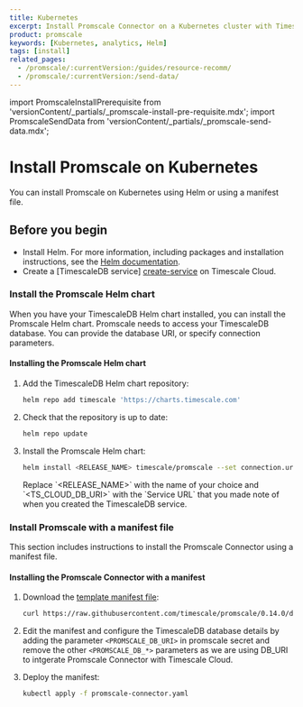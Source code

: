 ```yaml
---
title: Kubernetes
excerpt: Install Promscale Connector on a Kubernetes cluster with Timescale Cloud
product: promscale
keywords: [Kubernetes, analytics, Helm]
tags: [install]
related_pages:
  - /promscale/:currentVersion:/guides/resource-recomm/
  - /promscale/:currentVersion:/send-data/
---
```


import PromscaleInstallPrerequisite from 'versionContent/_partials/_promscale-install-pre-requisite.mdx';
import PromscaleSendData from 'versionContent/_partials/_promscale-send-data.mdx';

# Install Promscale on Kubernetes

You can install Promscale on Kubernetes using Helm or using a manifest file.

<PromscaleInstallPrerequisite />

## Before you begin

*   Install Helm. For more information, including packages and installation
    instructions, see the [Helm documentation][install-helm].
*   Create a [TimescaleDB service] [create-service] on Timescale Cloud.

### Install the Promscale Helm chart

When you have your TimescaleDB Helm chart installed, you can install the
Promscale Helm chart. Promscale needs to access your TimescaleDB database. You
can provide the database URI, or specify connection parameters.

<procedure>

#### Installing the Promscale Helm chart

1.  Add the TimescaleDB Helm chart repository:

    ```bash
    helm repo add timescale 'https://charts.timescale.com'
    ```

1.  Check that the repository is up to date:

    ```bash
    helm repo update
    ```

1.  Install the Promscale Helm chart:

    ```bash
    helm install <RELEASE_NAME> timescale/promscale --set connection.uri=<TS_CLOUD_DB_URI>
    ```

    <highlight type="note">
    Replace `&lt;RELEASE_NAME&gt;` with the name of your choice and
    `&lt;TS_CLOUD_DB_URI&gt;` with the `Service URL` that you made note of when
    you created the TimescaleDB service.

</highlight>

</procedure>

### Install Promscale with a manifest file

This section includes instructions to install the Promscale Connector using a
manifest file.

<procedure>

#### Installing the Promscale Connector with a manifest

1.  Download the [template manifest file][template-manifest]:

    ```bash
    curl https://raw.githubusercontent.com/timescale/promscale/0.14.0/deploy/static/deploy.yaml --output promscale-connector.yaml
    ```

1.  Edit the manifest and configure the TimescaleDB database details by adding the
    parameter `<PROMSCALE_DB_URI>` in promscale secret and remove the other `<PROMSCALE_DB_*>`
    parameters as we are using DB_URI to intgerate Promscale Connector with Timescale Cloud.

1.  Deploy the manifest:

    ```bash
    kubectl apply -f promscale-connector.yaml
    ```

</procedure>

<PromscaleSendData />

[install-helm]: /promscale/:currentVersion:/installation/kubernetes/#install-promscale-with-helm
[promscale-values-yaml]: https://github.com/timescale/timescaledb-kubernetes/blob/master/charts/timescaledb-single/values.yaml
[send-data]: /promscale/:currentVersion:/send-data/
[template-manifest]: https://github.com/timescale/promscale/blob/0.14.0/deploy/static/deploy.yaml
[create-service]: /promscale/:currentVersion:/installation/promscale-with-timescale-cloud/
